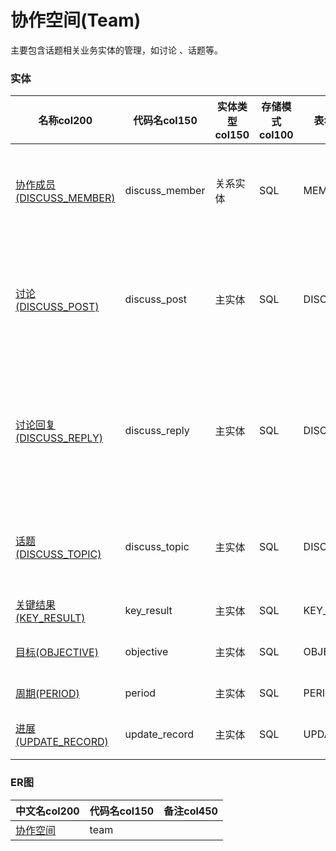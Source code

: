 # 协作空间(Team) <!-- {docsify-ignore-all} -->

主要包含话题相关业务实体的管理，如讨论 、话题等。

### 实体

|    名称col200   | 代码名col150      |  实体类型col150   | 存储模式col100 | 表名称col200   |    联合主键col100   |  主状态col100   |  权限控制col150  |  启用审计col100    |  备注col500  |
| --------  |------------| -----   |  --------|  --------|  --------|    -------- | -------- | -------- |-------- |
|[协作成员(DISCUSS_MEMBER)](module/Team/discuss_member)|discuss_member|关系实体|SQL|MEMBER|是|否|附属主实体控制（未映射自控）|否|记录话题的团队成员及其角色设置。|
|[讨论(DISCUSS_POST)](module/Team/discuss_post)|discuss_post|主实体|SQL|DISCUSS_POST|否|否|附属主实体控制（未映射自控）|否|根据话题发起的讨论，使成员围绕话题展开讨论|
|[讨论回复(DISCUSS_REPLY)](module/Team/discuss_reply)|discuss_reply|主实体|SQL|DISCUSS_REPLY|否|否|附属主实体控制（未映射自控）|否|记录讨论下的回复信息，包括回复内容、回复人等信息。|
|[话题(DISCUSS_TOPIC)](module/Team/discuss_topic)|discuss_topic|主实体|SQL|DISCUSS_TOPIC|否|否|自控制|否|话题是交流信息和分享知识的讨论集合。|
|[关键结果(KEY_RESULT)](module/Team/key_result)|key_result|主实体|SQL|KEY_RESULT|否|否|自控制|否|关键结果信息|
|[目标(OBJECTIVE)](module/Team/objective)|objective|主实体|SQL|OBJECTIVE|否|否|自控制|否|记录目标数据信息|
|[周期(PERIOD)](module/Team/period)|period|主实体|SQL|PERIOD|否|否|自控制|否|OKR周期|
|[进展(UPDATE_RECORD)](module/Team/update_record)|update_record|主实体|SQL|UPDATE_RECORD|否|否|自控制|否|记录进展数据信息|

### ER图

|  中文名col200      |   代码名col150    |  备注col450  |
|  --------   |------------ |  -------- |
|[协作空间](er/team)|team||

